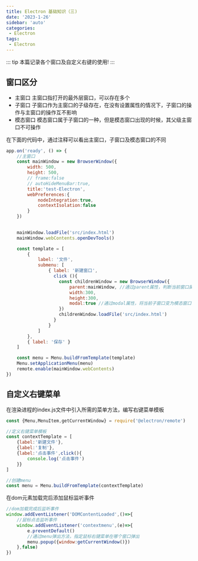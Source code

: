 ```yaml
---
title: Electron 基础知识（三)
date: '2023-1-26'
sidebar: 'auto'
categories:
 - Electron
tags:
 - Electron
---
```


::: tip
   本篇记录各个窗口及自定义右键的使用!
:::

<!-- more -->

## 窗口区分

- 主窗口 主窗口指打开的最外层窗口，可以存在多个
- 子窗口 子窗口作为主窗口的子级存在，在没有设置属性的情况下，子窗口的操作与主窗口的操作互不影响
- 模态窗口 模态窗口属于子窗口的一种，但是模态窗口出现的时候，其父级主窗口不可操作

在下面的代码中，通过注释可以看出主窗口，子窗口及模态窗口的不同
``` js
app.on('ready', () => {
    //主窗口
    const mainWindow = new BrowserWindow({
        width: 500,
        height: 500,
        // frame:false
        // autoHideMenuBar:true,
        title:'test-Electron',
        webPreferences:{
            nodeIntegration:true,
            contextIsolation:false
        }
    })
    

    mainWindow.loadFile('src/index.html')
    mainWindow.webContents.openDevTools()

    const template = [
        {
            label: '文件',
            submenu: [
                { label: '新建窗口',
                  click (){
                    const childrenWindow = new BrowserWindow({
                        parent:mainWindow, //通过parent属性，判断当前窗口属于哪一个子窗口
                        width:300,
                        height:300,
                        modal:true //通过modal属性，将当前子窗口变为模态窗口
                    })
                    childrenWindow.loadFile('src/index.html')
                  }
                }
            ]
        },
        { label: '保存' }
    ]

    const menu = Menu.buildFromTemplate(template)
    Menu.setApplicationMenu(menu)
    remote.enable(mainWindow.webContents)
})
```

## 自定义右键菜单

在渲染进程的index.js文件中引入所需的菜单方法，编写右键菜单模板

``` js
const {Menu,MenuItem,getCurrentWindow} = require('@electron/remote')

//定义右键菜单模板
const contextTemplate = [
    {label:'新建文件'},
    {label:'复制'},
    {label:'点击事件',click(){
        console.log('点击事件')
    }}
]

//创建menu
const menu = Menu.buildFromTemplate(contextTemplate)

```

在dom元素加载完后添加鼠标监听事件
``` js
//dom加载完成后监听事件
window.addEventListener('DOMContentLoaded',()=>{
    //鼠标点击监听事件
    window.addEventListener('contextmenu',(e)=>{
        e.preventDefault()
        //通过menu弹出方法，指定鼠标右键菜单在哪个窗口弹出
        menu.popup({window:getCurrentWindow()})
    },false)
})
```


